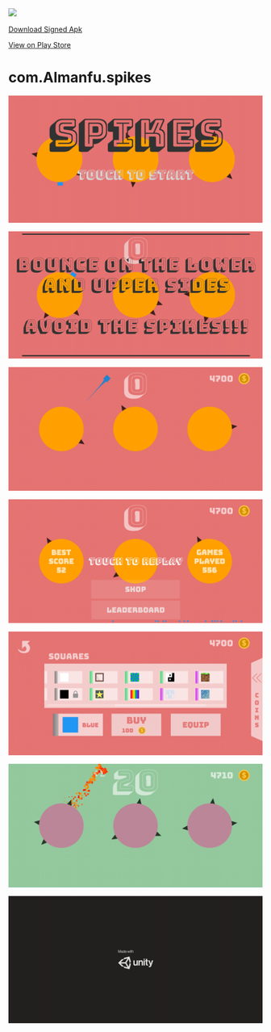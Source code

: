 <img src="./Media/hriconna.png" width="200" />

[Download Signed Apk](./35.apk)

[View on Play Store](https://play.google.com/store/apps/details?id=com.Almanfu.spikes)

# com.Almanfu.spikes

![](./Media/Screenshot_20191228-174733_Spikes.jpg)

![](./Media/Screenshot_20191228-180128_Spikes.jpg)

![](./Media/Screenshot_20210122-202743_Spikes.jpg)

![](./Media/Screenshot_20210122-202755_Spikes.jpg)

![](./Media/Screenshot_20210122-202805_Spikes.jpg)

![](./Media/Screenshot_20210122-205202_Spikes.jpg)

![](./Media/Screenshot_20191228-180148_Spikes.jpg)
